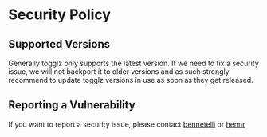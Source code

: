 # Security Policy

## Supported Versions

Generally togglz only supports the latest version.
If we need to fix a security issue, we will not backport it to older versions and as such strongly recommend to update togglz versions in use as soon as they get released.

## Reporting a Vulnerability

If you want to report a security issue, please contact [bennetelli](https://github.com/bennetelli) or [hennr](https://github.com/hennr/)
